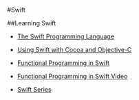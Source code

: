 #Swift

##Learning Swift

- [The Swift Programming Language](https://developer.apple.com/library/ios/documentation/Swift/Conceptual/Swift_Programming_Language/index.html#//apple_ref/doc/uid/TP40014097-CH3-ID0)
- [Using Swift with Cocoa and Objective-C](https://developer.apple.com/library/ios/documentation/Swift/Conceptual/BuildingCocoaApps/index.html#//apple_ref/doc/uid/TP40014216)
- [Functional Programming in Swift](http://www.objc.io/books/)
- [Functional Programming in Swift Video](https://realm.io/news/functional-programming-swift-chris-eidhof/)

- [Swift Series](http://www.raywenderlich.com/video-tutorials)
